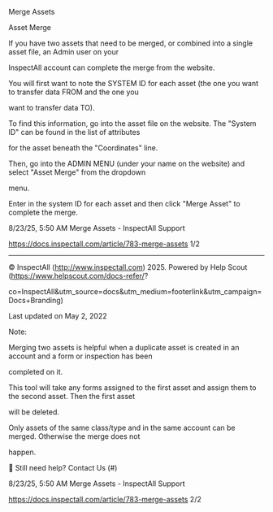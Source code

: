 Merge Assets

Asset Merge

If you have two assets that need to be merged, or combined into a single asset file, an Admin user on your

InspectAll account can complete the merge from the website.

You will first want to note the SYSTEM ID for each asset (the one you want to transfer data FROM and the one you

want to transfer data TO).

To find this information, go into the asset file on the website.  The "System ID" can be found in the list of attributes

for the asset beneath the "Coordinates" line.

Then, go into the ADMIN MENU (under your name on the website) and select "Asset Merge" from the dropdown

menu.

Enter in the system ID for each asset and then click "Merge Asset" to complete the merge.

8/23/25, 5:50 AM Merge Assets - InspectAll Support

https://docs.inspectall.com/article/783-merge-assets 1/2


---

© InspectAll (http://www.inspectall.com) 2025. Powered by Help Scout (https://www.helpscout.com/docs-refer/?

co=InspectAll&utm_source=docs&utm_medium=footerlink&utm_campaign=Docs+Branding)

Last updated on May 2, 2022

Note:

Merging two assets is helpful when a duplicate asset is created in an account and a form or inspection has been

completed on it.

This tool will take any forms assigned to the first asset and assign them to the second asset. Then the first asset

will be deleted.

Only assets of the same class/type and in the same account can be merged. Otherwise the merge does not

happen.

 Still need help? Contact Us (#)

8/23/25, 5:50 AM Merge Assets - InspectAll Support

https://docs.inspectall.com/article/783-merge-assets 2/2

